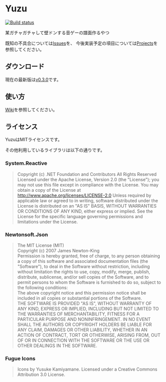 # Yuzu

[![Build status](https://ci.appveyor.com/api/projects/status/gvb6oauss00en013?svg=true)](https://ci.appveyor.com/project/paralleltree/yuzu)

某ガチャガチャして壁ドンする音ゲーの譜面作るやつ

既知の不具合については[Issues](https://github.com/paralleltree/Yuzu/issues)を、
今後実装予定の項目については[Projects](https://github.com/paralleltree/Yuzu/projects)を参照してください。

## ダウンロード
現在の最新版は[v0.3.0](https://github.com/paralleltree/Yuzu/releases)です。

## 使い方
[Wiki](https://github.com/paralleltree/Yuzu/wiki)を参照してください。

## ライセンス
YuzuはMITライセンスです。

その他利用しているライブラリは以下の通りです。

### System.Reactive
> Copyright (c) .NET Foundation and Contributors All Rights Reserved
Licensed under the Apache License, Version 2.0 (the "License");
you may not use this file except in compliance with the License.
You may obtain a copy of the License at http://www.apache.org/licenses/LICENSE-2.0
Unless required by applicable law or agreed to in writing, software distributed under the License is distributed on an "AS IS" BASIS, WITHOUT WARRANTIES OR CONDITIONS OF ANY KIND, either express or implied.
See the License for the specific language governing permissions and limitations under the License.

### Newtonsoft.Json
> The MIT License (MIT)  
Copyright (c) 2007 James Newton-King  
Permission is hereby granted, free of charge, to any person obtaining a copy of this software and associated documentation files (the "Software"), to deal in the Software without restriction, including without limitation the rights to use, copy, modify, merge, publish, distribute, sublicense, and/or sell copies of the Software, and to permit persons to whom the Software is furnished to do so, subject to the following conditions:  
The above copyright notice and this permission notice shall be included in all copies or substantial portions of the Software.  
THE SOFTWARE IS PROVIDED "AS IS", WITHOUT WARRANTY OF ANY KIND, EXPRESS OR IMPLIED, INCLUDING BUT NOT LIMITED TO THE WARRANTIES OF MERCHANTABILITY, FITNESS FOR A PARTICULAR PURPOSE AND NONINFRINGEMENT. IN NO EVENT SHALL THE AUTHORS OR COPYRIGHT HOLDERS BE LIABLE FOR ANY CLAIM, DAMAGES OR OTHER LIABILITY, WHETHER IN AN ACTION OF CONTRACT, TORT OR OTHERWISE, ARISING FROM, OUT OF OR IN CONNECTION WITH THE SOFTWARE OR THE USE OR OTHER DEALINGS IN THE SOFTWARE.

### Fugue Icons
> Icons by Yusuke Kamiyamane. Licensed under a Creative Commons Attribution 3.0 License.
